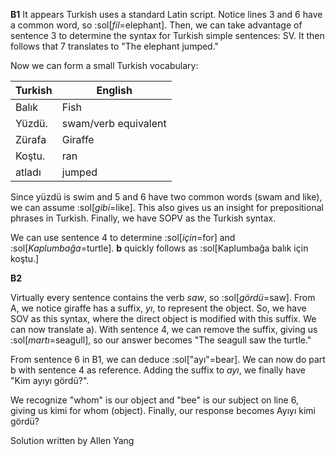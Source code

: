 **B1**
It appears Turkish uses a standard Latin script.
Notice lines 3 and 6 have a common word, so :sol[*fil*=elephant]. Then, we can take advantage of sentence 3 to determine the syntax for Turkish simple sentences: SV.
It then follows that 7 translates to "The elephant jumped."

Now we can form a small Turkish vocabulary:

| Turkish | English |
| - | - |
| Balık | Fish |
| Yüzdü. | swam/verb equivalent |
| Zürafa | Giraffe|
| Koştu. | ran |
| atladı | jumped |

Since yüzdü is swim and 5 and 6 have two common words (swam and like), we can assume :sol[*gibi*=like]. This also gives us an insight for prepositional phrases in Turkish. Finally, we have SOPV as the Turkish syntax.

We can use sentence 4 to determine :sol[*için*=for] and :sol[*Kaplumbağa*=turtle]. **b** quickly follows as :sol[Kaplumbağa balık için koştu.]

**B2**

Virtually every sentence contains the verb *saw*, so :sol[*gördü*=saw]. From A, we notice giraffe has a suffix, *yı*, to represent the object. So, we have SOV as this syntax, where the direct object is modified with this suffix. We can now translate a). With sentence 4, we can remove the suffix, giving us :sol[*martı*=seagull], so our answer becomes "The seagull saw the turtle."

From sentence 6 in B1, we can deduce :sol["ayı"=bear]. We can now do part b with sentence 4 as reference. Adding the suffix to *ayı*, we finally have "Kim ayıyı gördü?".

We recognize "whom" is our object and "bee" is our subject on line 6, giving us kimi for whom (object). Finally, our response becomes Ayıyı kimi gördü?

Solution written by Allen Yang
